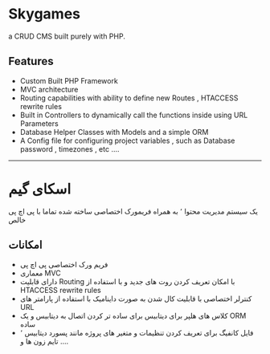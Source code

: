 # Skygames
a CRUD CMS built purely with PHP.

## Features
* Custom Built PHP Framework
* MVC architecture 
* Routing capabilities with ability to define new Routes , HTACCESS rewrite rules
* Built in Controllers to dynamically call the functions inside using URL Parameters
* Database Helper Classes with Models and a simple ORM
* A Config file for configuring project variables , such as Database password , timezones , etc ....
______________________________________
# اسکای گیم
یک سیستم مدیریت محتوا ٬ به همراه فریمورک اختصاصی ساخته شده تماما با پی اچ پی خالص

## امکانات
* فریم ورک اختصاصی پی اچ پی
* معماری MVC 
* دارای قابلیت Routing با امکان تعریف کردن روت های جدید و با استفاده از HTACCESS rewrite rules
* کنترلر اختصاصی با قابلیت کال شدن به صورت داینامیک با استفاده از پارامتر های URL
* کلاس های هلپر برای دیتابیس برای ساده تر کردن اتصال به دیتابیس و یک ORM ساده
* فایل کانفیگ برای تعریف کردن تنظیمات و متغیر های پروژه مانند پسورد دیتابیس ٬ تایم زون ها و ....
